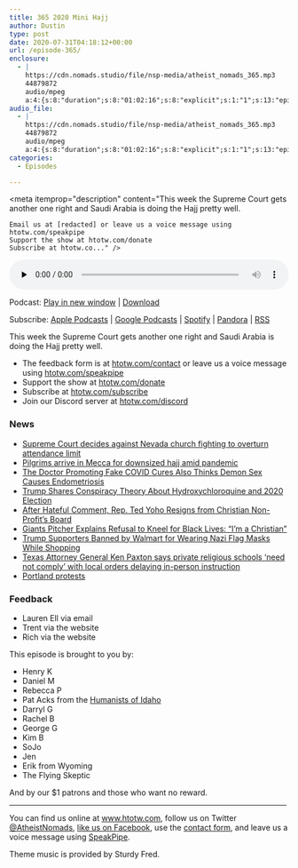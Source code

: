 ```yaml
---
title: 365 2020 Mini Hajj
author: Dustin
type: post
date: 2020-07-31T04:18:12+00:00
url: /episode-365/
enclosure:
  - |
    https://cdn.nomads.studio/file/nsp-media/atheist_nomads_365.mp3
    44879872
    audio/mpeg
    a:4:{s:8:"duration";s:8:"01:02:16";s:8:"explicit";s:1:"1";s:13:"episode_title";s:14:"2020 Mini Hajj";s:10:"episode_no";s:3:"365";}
audio_file:
  - |
    https://cdn.nomads.studio/file/nsp-media/atheist_nomads_365.mp3
    44879872
    audio/mpeg
    a:4:{s:8:"duration";s:8:"01:02:16";s:8:"explicit";s:1:"1";s:13:"episode_title";s:14:"2020 Mini Hajj";s:10:"episode_no";s:3:"365";}
categories:
  - Episodes

---
```

<div itemscope itemtype="http://schema.org/AudioObject">
  <meta itemprop="name" content="365 2020 Mini Hajj" />
  
  <meta itemprop="uploadDate" content="2020-07-30T22:18:12-06:00" />
  
  <meta itemprop="encodingFormat" content="audio/mpeg" />
  
  <meta itemprop="duration" content="PT1H02M16S" />
  
  <meta itemprop="description" content="This week the Supreme Court gets another one right and Saudi Arabia is doing the Hajj pretty well.



 	Email us at [redacted] or leave us a voice message using htotw.com/speakpipe
 	Support the show at htotw.com/donate
 	Subscribe at htotw.co..." />
  
  <meta itemprop="contentUrl" content="https://dts.podtrac.com/redirect.mp3/cdn.nomads.studio/file/nsp-media/atheist_nomads_365.mp3" />
  
  <meta itemprop="contentSize" content="42.8" />
  </p> 
  
  <div class="powerpress_player" id="powerpress_player_8628">
    <audio class="wp-audio-shortcode" id="audio-4490-372" preload="none" style="width: 100%;" controls="controls"><source type="audio/mpeg" src="https://dts.podtrac.com/redirect.mp3/cdn.nomads.studio/file/nsp-media/atheist_nomads_365.mp3?_=372" /><a href="https://dts.podtrac.com/redirect.mp3/cdn.nomads.studio/file/nsp-media/atheist_nomads_365.mp3">https://dts.podtrac.com/redirect.mp3/cdn.nomads.studio/file/nsp-media/atheist_nomads_365.mp3</a></audio>
  </div>
</div>

<p class="powerpress_links powerpress_links_mp3">
  Podcast: <a href="https://dts.podtrac.com/redirect.mp3/cdn.nomads.studio/file/nsp-media/atheist_nomads_365.mp3" class="powerpress_link_pinw" target="_blank" title="Play in new window" onclick="return powerpress_pinw('https://htotw.com/?powerpress_pinw=4490-podcast');" rel="nofollow">Play in new window</a> | <a href="https://dts.podtrac.com/redirect.mp3/cdn.nomads.studio/file/nsp-media/atheist_nomads_365.mp3" class="powerpress_link_d" title="Download" rel="nofollow" download="atheist_nomads_365.mp3">Download</a>
</p>

<p class="powerpress_links powerpress_subscribe_links">
  Subscribe: <a href="https://podcasts.apple.com/us/podcast/humanists-take-on-the-world/id530050098?mt=2&ls=1" class="powerpress_link_subscribe powerpress_link_subscribe_itunes" target="_blank" title="Subscribe on Apple Podcasts" rel="nofollow">Apple Podcasts</a> | <a href="https://www.google.com/podcasts?feed=aHR0cDovL2F0aGVpc3Rub21hZHMubGlic3luLmNvbS9yc3M%3D" class="powerpress_link_subscribe powerpress_link_subscribe_googleplay" target="_blank" title="Subscribe on Google Podcasts" rel="nofollow">Google Podcasts</a> | <a href="https://open.spotify.com/show/3LzK2xZGike6Tc1GEMtMbr?si=LieN9SNuTpq96smuaUsH8A" class="powerpress_link_subscribe powerpress_link_subscribe_spotify" target="_blank" title="Subscribe on Spotify" rel="nofollow">Spotify</a> | <a href="https://www.pandora.com/podcast/atheist-nomads/PC:10122?corr=62071012&part=ug" class="powerpress_link_subscribe powerpress_link_subscribe_pandora" target="_blank" title="Subscribe on Pandora" rel="nofollow">Pandora</a> | <a href="https://htotw.com/feed/podcast/" class="powerpress_link_subscribe powerpress_link_subscribe_rss" target="_blank" title="Subscribe via RSS" rel="nofollow">RSS</a>
</p>

This week the Supreme Court gets another one right and Saudi Arabia is doing the Hajj pretty well.

<!--more-->

  * The feedback form is at [htotw.com/contact](https://htotw.com/contact) or leave us a voice message using <a href="https://htotw.com/speakpipe" target="_blank" rel="noopener noreferrer">htotw.com/speakpipe</a>
  * Support the show at <a href="https://htotw.com/donate" target="_blank" rel="payment noopener noreferrer">htotw.com/donate</a>
  * Subscribe at <a href="https://htotw.com/subscribe" target="_blank" rel="noopener noreferrer">htotw.com/subscribe</a>
  * Join our Discord server at <a href="https://htotw.com/discord" target="_blank" rel="noopener noreferrer">htotw.com/discord</a>

### News

  * [Supreme Court decides against Nevada church fighting to overturn attendance limit][1]
  * [Pilgrims arrive in Mecca for downsized hajj amid pandemic][2]
  * [The Doctor Promoting Fake COVID Cures Also Thinks Demon Sex Causes Endometriosis][3]
  * [Trump Shares Conspiracy Theory About Hydroxychloroquine and 2020 Election][4]
  * [After Hateful Comment, Rep. Ted Yoho Resigns from Christian Non-Profit’s Board][5]
  * [Giants Pitcher Explains Refusal to Kneel for Black Lives: “I’m a Christian”][6]
  * [Trump Supporters Banned by Walmart for Wearing Nazi Flag Masks While Shopping][7]
  * [Texas Attorney General Ken Paxton says private religious schools ‘need not comply’ with local orders delaying in-person instruction][8]
  * [Portland protests][9]

### Feedback

  * Lauren Ell via email
  * Trent via the website
  * Rich via the website

This episode is brought to you by:

  * Henry K
  * Daniel M
  * Rebecca P
  * Pat Acks from the <a href="https://www.humanistsofidaho.org" target="_blank" rel="noopener noreferrer">Humanists of Idaho</a>
  * Darryl G
  * Rachel B
  * George G
  * Kim B
  * SoJo
  * Jen
  * Erik from Wyoming
  * The Flying Skeptic

And by our $1 patrons and those who want no reward.

<hr width="500" />

You can find us online at <a href="https://www.htotw.com/" target="_blank" rel="noopener noreferrer">www.htotw.com</a>, follow us on Twitter <a href="https://twitter.com/AtheistNomads" target="_blank" rel="noopener noreferrer">@AtheistNomads</a>, <a href="https://htotw.com/facebook" target="_blank" rel="noopener noreferrer">like us on Facebook</a>, use the [contact form](https://htotw.com/contact), and leave us a voice message using <a href="https://htotw.com/speakpipe" target="_blank" rel="noopener noreferrer">SpeakPipe</a>.

Theme music is provided by Sturdy Fred.

 [1]: https://www.cnn.com/2020/07/24/politics/supreme-court-nevada-church/index.html
 [2]: https://religionnews.com/2020/07/28/pilgrims-arrive-in-mecca-for-downsized-hajj-amid-pandemic/
 [3]: https://friendlyatheist.patheos.com/2020/07/28/the-doctor-promoting-fake-covid-cures-also-thinks-demon-sex-causes-endometriosis/
 [4]: https://www.newsweek.com/donald-trump-hydroxychloroquine-election-1520878
 [5]: https://friendlyatheist.patheos.com/2020/07/26/after-hateful-comment-rep-ted-yoho-resigns-from-christian-non-profits-board/
 [6]: https://friendlyatheist.patheos.com/2020/07/25/giants-pitcher-explains-refusal-to-kneel-for-black-lives-im-a-christian/
 [7]: https://www.newsweek.com/trump-supporters-banned-walmart-nazi-flag-masks-1520538
 [8]: https://www.dallasnews.com/news/education/2020/07/17/texas-attorney-general-ken-paxton-says-private-religious-schools-need-not-comply-to-local-health-orders-delaying-in-person-instruction/
 [9]: https://www.wired.com/story/portland-protests-online/